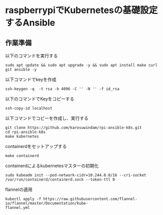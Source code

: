 # raspberrypiでKubernetesの基礎設定するAnsible

## 作業準備
以下のコマンドを実行する
```
sudo apt update && sudo apt upgrade -y && sudo apt install make curl git ansible -y
```

以下コマンドでkeyを作成
```
ssh-keygen -q  -t rsa -b 4096 -C '' -N '' -f id_rsa
```

以下のコマンドでKeyをコピーする
```
ssh-copy-id localhost
```

以下コマンドでコピーを作成し、実行する
```
git clone https://github.com/karosuwindam/rpi-ansible-k8s.git
cd rpi-ansible-k8s
make kubernetes
```

containerdをセットアップする
```
make containerd
```


containerdによるkubernetesマスターの初期化
```
sudo kubeadm init --pod-network-cidr=10.244.0.0/16 --cri-socket /var/run/containerd/containerd.sock --token-ttl 0
```

flannelの適用
```
kubectl apply -f https://raw.githubusercontent.com/flannel-io/flannel/master/Documentation/kube-
flannel.yml
```